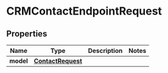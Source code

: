 
# CRMContactEndpointRequest

## Properties
Name | Type | Description | Notes
------------ | ------------- | ------------- | -------------
**model** | [**ContactRequest**](ContactRequest.md) |  | 



